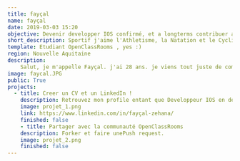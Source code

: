 ```yaml
---
title: fayçal
name: fayçal
date: 2019-03-03 15:20
objective: Devenir developper IOS confirmé, et a longterms contribuer a mettre en place des Framework OpenSource essentiels a la programmation de demain :)
short_description: Sportif j'aime l'Athletisme, la Natation et le Cyclisme, passionnée par l'histoire et les cultures du monde.
template: Etudiant OpenClassRooms , yes :)
region: Nouvelle Aquitaine
description:
    Salut, je m'appelle Fayçal. j'ai 28 ans. je viens tout juste de commencer ma formation OpenClassRooms en tant que "Developpeur IOS", je suis quelqu'un d'autodidact qui aime s'instruire de tout, je suis passé par plusieurs parcours Math fondamentales a Descartes, Reeducation a Rennes 2, j'ai egelement travailler en tant que coach en relooking, en colaboaration avec des coach de developpement personnel. 
image: faycal.JPG
public: True 
projects:
  - title: Creer un CV et un LinkedIn !
    description: Retrouvez mon profile entant que Developpeur IOS en devenir ;) dans mon LinkedIn.
    image: projet_1.png
    link: https://www.linkedin.com/in/fayçal-zehana/
    finished: false
    - title: Partager avec la communauté OpenClassRooms
    description: Forker et faire unePush request.
    image: projet_2.png
    finished: false
---
```


